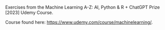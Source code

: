 Exercises from the Machine Learning A-Z: AI, Python & R + ChatGPT Prize [2023] Udemy Course.

Course found here: https://www.udemy.com/course/machinelearning/.
